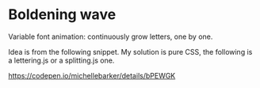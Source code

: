 # Boldening wave

Variable font animation: continuously grow letters, one by one.

Idea is from the following snippet. My solution is pure CSS, the following is a lettering.js or a splitting.js one.

https://codepen.io/michellebarker/details/bPEWGK